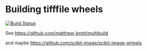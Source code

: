 # Building tifffile wheels

[![Build Status](https://travis-ci.org/hmaarrfk/tifffile-wheels.svg?branch=master)](https://travis-ci.org/hmaarrfk/tifffile-wheels)

See https://github.com/matthew-brett/multibuild


and maybe https://github.com/scikit-image/scikit-image-wheels

